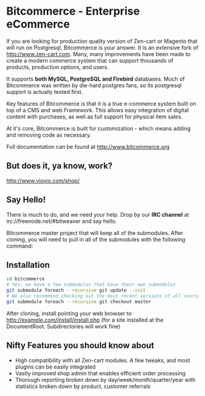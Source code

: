 Bitcommerce - Enterprise eCommerce
===========

If you are looking for production quality version of Zen-cart or Magento that will run on Postgresql, Bitcommerce is your answer. It is an extensive fork of http://www.zen-cart.com. Many, many improvements have been made to create a modern commerce system that can support thousands of products, production options, and users.

It supports **both MySQL, PostgreSQL and Firebird** databases. Much of Bitcommerce was written by die-hard postgres fans, so its postgresql support is actually tested first.

Key features of Bitcommerce is that it is a true e-commerce system built on top of a CMS and web Framework. This allows easy integration of digital content with purchases, as well as full support for physical item sales.

At it's core, Bitcommerce is built for customization - which means adding and removing code as necessary.

Full documentation can be found at http://www.bitcommerce.org

## But does it, ya know, work?

http://www.viovio.com/shop/

## Say Hello!

There is much to do, and we need your help. Drop by our **IRC channel** at irc://freenode.net/#bitweaver and say hello.

Bitcommerce master project that will keep all of the submodules. After cloning, you will need to pull in all of the submodules with the following command:

## Installation

``` bash
cd bitcommerce
# Yes, we have a few submodules that have their own submodules
git submodule foreach --recursive git update --init
# We also recommend checking out the most recent versions of all sources with:
git submodule foreach --recursive git checkout master
```

After cloning, install pointing your web browser to http://example.com/install/install.php (for a site installed at the DocumentRoot. Subdirectories will work fine)

## Nifty Features you should know about
* High compatibility with all Zen-cart modules. A few tweaks, and most plugins can be easily integrated
* Vastly improved shop admin that enables efficient order processing
* Thorough reporting broken down by day/week/month/quarter/year with statistics broken down by product, customer referrals
